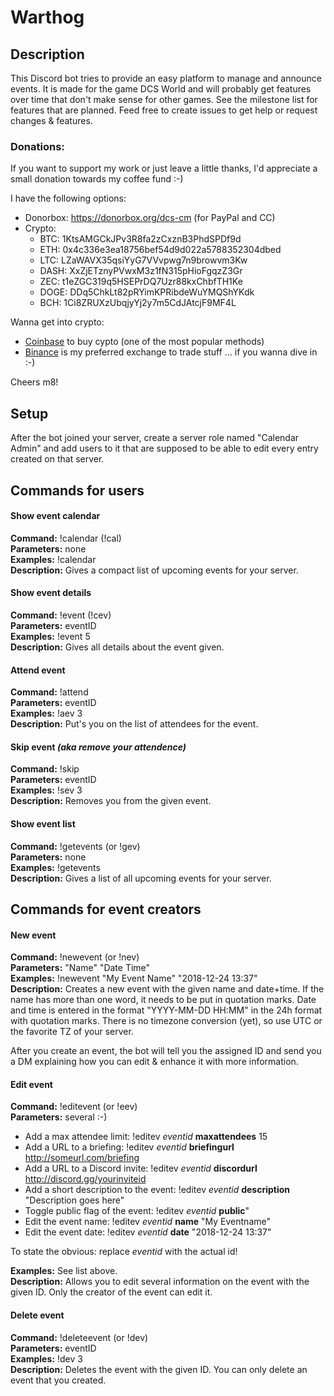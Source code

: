 # Warthog

## Description

This Discord bot tries to provide an easy platform to manage and announce events. It is made for the game DCS World and will probably get features over time that don't make sense for other games. See the milestone list for features that are planned. Feed free to create issues to get help or request changes & features.


### Donations:
If you want to support my work or just leave a little thanks, I'd appreciate a small donation towards my coffee fund :-) 

I have the following options:
- Donorbox: https://donorbox.org/dcs-cm (for PayPal and CC)
- Crypto:
  - BTC: 1KtsAMGCkJPv3R8fa2zCxznB3PhdSPDf9d
  - ETH: 0x4c336e3ea18756bef54d9d022a5788352304dbed
  - LTC: LZaWAVX35qsiYyG7VVvpwg7n9browvm3Kw
  - DASH: XxZjETznyPVwxM3z1fN315pHioFgqzZ3Gr
  - ZEC: t1eZGC319q5HSEPrDQ7Uzr88kxChbfTH1Ke
  - DOGE: DDq5ChkLt82pRYimKPRibdeWuYMQShYKdk
  - BCH: 1Ci8ZRUXzUbqjyYj2y7m5CdJAtcjF9MF4L 

Wanna get into crypto:
- [Coinbase](https://www.coinbase.com/join/5a383d1dada1050742ff705a) to buy cypto (one of the most popular methods)
- [Binance](https://www.binance.com/?ref=16671900) is my preferred exchange to trade stuff ... if you wanna dive in :-)

Cheers m8!

## Setup

After the bot joined your server, create a server role named "Calendar Admin" and add users to it that are supposed to be able to edit every entry created on that server.

## Commands for users

#### Show event calendar
**Command:** !calendar (!cal)\
**Parameters:**  none\
**Examples:** !calendar\
**Description:** Gives a compact list of upcoming events for your server.

#### Show event details 
**Command:** !event (!cev)\
**Parameters:**  eventID\
**Examples:** !event 5\
**Description:** Gives all details about the event given.

#### Attend event
**Command:** !attend \
**Parameters:** eventID \
**Examples:** !aev 3\
**Description:** Put's you on the list of attendees for the event.

#### Skip event *(aka remove your attendence)*
**Command:** !skip \
**Parameters:**  eventID \
**Examples:** !sev 3\
**Description:** Removes you from the given event.

#### Show event list
**Command:** !getevents (or !gev)\
**Parameters:** none \
**Examples:** !getevents \
**Description:** Gives a list of all upcoming events for your server.


## Commands for event creators

#### New event
**Command:** !newevent (or !nev) \
**Parameters:** "Name" "Date Time" \
**Examples:** !newevent "My Event Name" "2018-12-24 13:37"\
**Description:** Creates a new event with the given name and date+time. If the name has more than one word, it needs to be put in quotation marks. Date and time is entered in the format "YYYY-MM-DD HH:MM" in the 24h format with quotation marks. There is no timezone conversion (yet), so use UTC or the favorite TZ of your server. 

After you create an event, the bot will tell you the assigned ID and send you a DM explaining how you can edit & enhance it with more information.

#### Edit event
**Command:** !editevent (or !eev)\
**Parameters:** several :-) 
- Add a max attendee limit: !editev *eventid* **maxattendees** 15
- Add a URL to a briefing: !editev *eventid* **briefingurl** http://someurl.com/briefing
- Add a URL to a Discord invite: !editev *eventid* **discordurl** http://discord.gg/yourinviteid
- Add a short description to the event: !editev *eventid* **description** "Description goes here"
- Toggle public flag of the event: !editev *eventid* **public**" 
- Edit the event name: !editev *eventid* **name** "My Eventname"
- Edit the event date: !editev *eventid* **date** "2018-12-24 13:37" 

To state the obvious: replace *eventid* with the actual id!

**Examples:** See list above. \
**Description:** Allows you to edit several information on the event with the given ID. Only the creator of the event can edit it.

#### Delete event
**Command:** !deleteevent (or !dev) \
**Parameters:** eventID \
**Examples:** !dev 3 \
**Description:** Deletes the event with the given ID. You can only delete an event that you created.

